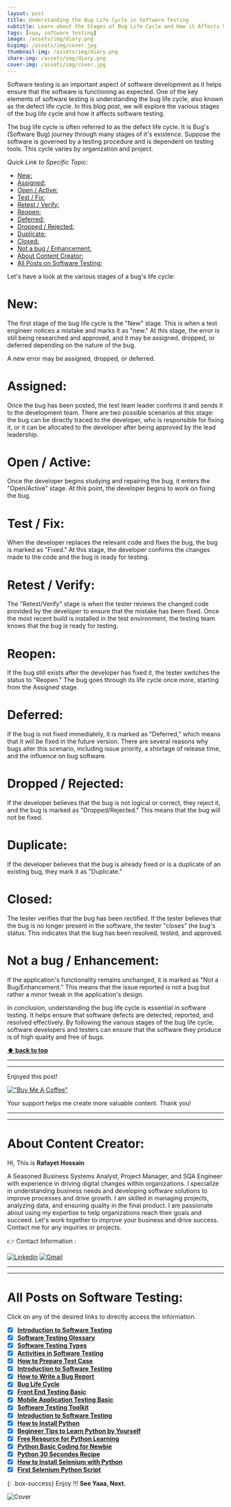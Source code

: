 ```yaml
---
layout: post
title: Understanding the Bug Life Cycle in Software Testing 
subtitle: Learn about the Stages of Bug Life Cycle and How it Affects Software Testing
tags: [sqa, software testing]
image: /assets/img/diary.png
bigimg: /assets/img/cover.jpg
thumbnail-img: /assets/img/diary.png
share-img: /assets/img/diary.png
cover-img: /assets/img/cover.jpg
---
```


Software testing is an important aspect of software development as it helps ensure that the software is functioning as expected. One of the key elements of software testing is understanding the bug life cycle, also known as the defect life cycle. In this blog post, we will explore the various stages of the bug life cycle and how it affects software testing.

The bug life cycle is often referred to as the defect life cycle. It is Bug's (Software Bug) journey through many stages of it's existence. Suppose the software is governed by a testing procedure and is dependent on testing tools. This cycle varies by organization and project.

_Quick Link to Specific Topic:_

- [New:](#new)
- [Assigned:](#assigned)
- [Open / Active:](#open--active)
- [Test / Fix:](#test--fix)
- [Retest / Verify:](#retest--verify)
- [Reopen:](#reopen)
- [Deferred:](#deferred)
- [Dropped / Rejected:](#dropped--rejected)
- [Duplicate:](#duplicate)
- [Closed:](#closed)
- [Not a bug / Enhancement:](#not-a-bug--enhancement)
- [About Content Creator:](#about-content-creator)
- [All Posts on Software Testing:](#all-posts-on-software-testing)

Let's have a look at the various stages of a bug's life cycle:

# New:

The first stage of the bug life cycle is the "New" stage. This is when a test engineer notices a mistake and marks it as "new." At this stage, the error is still being researched and approved, and it may be assigned, dropped, or deferred depending on the nature of the bug.

A new error may be assigned, dropped, or deferred.

# Assigned:

Once the bug has been posted, the test team leader confirms it and sends it to the development team. There are two possible scenarios at this stage: the bug can be directly traced to the developer, who is responsible for fixing it, or it can be allocated to the developer after being approved by the lead leadership.



# Open / Active:

Once the developer begins studying and repairing the bug, it enters the "Open/Active" stage. At this point, the developer begins to work on fixing the bug.


# Test / Fix:

When the developer replaces the relevant code and fixes the bug, the bug is marked as "Fixed." At this stage, the developer confirms the changes made to the code and the bug is ready for testing.


# Retest / Verify:

The "Retest/Verify" stage is when the tester reviews the changed code provided by the developer to ensure that the mistake has been fixed. Once the most recent build is installed in the test environment, the testing team knows that the bug is ready for testing.

# Reopen:

If the bug still exists after the developer has fixed it, the tester switches the status to "Reopen." The bug goes through its life cycle once more, starting from the Assigned stage.

# Deferred:

If the bug is not fixed immediately, it is marked as "Deferred," which means that it will be fixed in the future version. There are several reasons why bugs alter this scenario, including issue priority, a shortage of release time, and the influence on bug software.

# Dropped / Rejected:

If the developer believes that the bug is not logical or correct, they reject it, and the bug is marked as "Dropped/Rejected." This means that the bug will not be fixed.

# Duplicate:

If the developer believes that the bug is already fixed or is a duplicate of an existing bug, they mark it as "Duplicate."

# Closed:

The tester verifies that the bug has been rectified. If the tester believes that the bug is no longer present in the software, the tester "closes" the bug's status. This indicates that the bug has been resolved, tested, and approved.

# Not a bug / Enhancement:

If the application's functionality remains unchanged, it is marked as "Not a Bug/Enhancement." This means that the issue reported is not a bug but rather a minor tweak in the application's design.

In conclusion, understanding the bug life cycle is essential in software testing. It helps ensure that software defects are detected, reported, and resolved effectively. By following the various stages of the bug life cycle, software developers and testers can ensure that the software they produce is of high quality and free of bugs.


**[⬆ back to top](#what-exactly-is-a-bug-report)**

---

---

Enjoyed this post!

[!["Buy Me A Coffee"](https://www.buymeacoffee.com/assets/img/custom_images/orange_img.png)](https://www.buymeacoffee.com/rafayetanalyst/)

Your support helps me create more valuable content. Thank you!

---

---

# About Content Creator:

Hi, This is **Rafayet Hossain**

A Seasoned Business Systems Analyst, Project Manager, and SQA Engineer with experience in driving digital changes within organizations. I specialize in understanding business needs and developing software solutions to improve processes and drive growth. I am skilled in managing projects, analyzing data, and ensuring quality in the final product. I am passionate about using my expertise to help organizations reach their goals and succeed. Let's work together to improve your business and drive success. Contact me for any inquiries or projects.

👉 Contact Information :

[![Linkedin](https://img.shields.io/badge/-LinkedIn-blue?style=flat&logo=Linkedin&logoColor=white)](https://www.linkedin.com/in/rafayethossain/)
[![Gmail](https://img.shields.io/badge/-Gmail-c14438?style=flat&logo=Gmail&logoColor=white)](mailto:rafayet13@gmail.com)

---

---

# All Posts on Software Testing:

Click on any of the desired links to directly access the information.

- [x] [**Introduction to Software Testing**](https://rafayethossain.github.io/2018-08-05-Introduction-to-Software-Testing/)
- [x] [**Software Testing Glossary**](https://rafayethossain.github.io/2018-08-12-Software-Testing-Terms-of-Glossary/)
- [x] [**Software Testing Types**](https://rafayethossain.github.io/2018-08-22-Software-Testing-Types/)
- [x] [**Activities in Software Testing**](https://rafayethossain.github.io/2018-09-01-Test-Activities-You-Must-Know/)
- [x] [**How to Prepare Test Case**](https://rafayethossain.github.io/2018-09-11-How-Prepare-Test-Case/)
- [x] [**Introduction to Software Testing**](https://rafayethossain.github.io/2018-08-05-Introduction-to-Software-Testing/)
- [x] [**How to Write a Bug Report**](https://rafayethossain.github.io/2018-09-20-How-to-Write-a-Bug-Report/)
- [x] [**Bug Life Cycle**](https://rafayethossain.github.io/2018-09-23-Life-Cycle-of-a-Bug/)
- [x] [**Front End Testing Basic**](https://rafayethossain.github.io/2018-09-30-Basic-GUI-Testing/)
- [x] [**Mobile Application Testing Basic**](https://rafayethossain.github.io/2018-10-05-Mobile-App-Testing-Basic/)
- [x] [**Software Testing Toolkit**](https://rafayethossain.github.io/2018-10-10-Software-Testing-Toolkit/)
- [x] [**Introduction to Software Testing**](https://rafayethossain.github.io/2018-08-05-Introduction-to-Software-Testing/)
- [x] [**How to Install Python**](https://rafayethossain.github.io/2018-12-31-how-install-python-on-windows/)
- [x] [**Begineer Tips to Learn Python by Yourself**](https://rafayethossain.github.io/2019-01-03-Beginner-Tips-for-Learning-Python/)
- [x] [**Free Resource for Python Learning**](https://rafayethossain.github.io/2019-01-04-Python-Resource-Books-and-Recipe/)
- [x] [**Python Basic Coding for Newbie**](https://rafayethossain.github.io/2019-01-05-Basic-Python-Coding/)
- [x] [**Python 30 Secondes Recipe**](https://rafayethossain.github.io/2019-01-07-Python-Easy-Trick-Collected/)
- [x] [**How to Install Selenium with Python**](https://rafayethossain.github.io/2019-01-08-How-To-Install-Selenium-Python-Webdriver/)
- [x] [**First Selenium Python Script**](https://rafayethossain.github.io/2019-01-09-My-First-Python-Selenium-Script/)

{: .box-success}
Enjoy !!!
**See Yaaa, Next.**

![Cover](/assets/img/cover.jpg "Cover")

